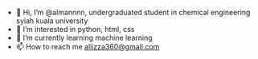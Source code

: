 - 👋 Hi, I’m @almannnn, undergraduated student in chemical engineering syiah kuala university
- 👀 I’m interested in python, html, css
- 🌱 I’m currently learning machine learning
- 📫 How to reach me aliizza360@gmail.com

<!---
almannnn/almannnn is a ✨ special ✨ repository because its `README.md` (this file) appears on your GitHub profile.
You can click the Preview link to take a look at your changes.
--->
